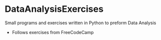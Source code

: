 # DataAnalysisExercises
Small programs and exercises written in Python to preform Data Analysis
- Follows exercises from FreeCodeCamp

